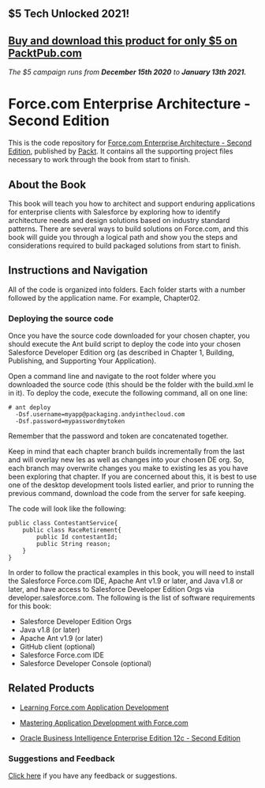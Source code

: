 ## $5 Tech Unlocked 2021!
[Buy and download this product for only $5 on PacktPub.com](https://www.packtpub.com/)
-----
*The $5 campaign         runs from __December 15th 2020__ to __January 13th 2021.__*

# Force.com Enterprise Architecture - Second Edition
This is the code repository for [Force.com Enterprise Architecture - Second Edition](https://www.packtpub.com/application-development/forcecom-enterprise-architecture-second-edition?utm_source=github&utm_medium=repository&utm_campaign=9781786463685), published by [Packt](https://www.packtpub.com/?utm_source=github). It contains all the supporting project files necessary to work through the book from start to finish.
## About the Book
This book will teach you how to architect and support enduring applications for enterprise clients with Salesforce by exploring how to identify architecture needs and design solutions based on industry standard patterns. There are several ways to build solutions on Force.com, and this book will guide you through a logical path and show you the steps and considerations required to build packaged solutions from start to finish.

## Instructions and Navigation
All of the code is organized into folders. Each folder starts with a number followed by the application name. For example, Chapter02.

### Deploying the source code

Once you have the source code downloaded for your chosen chapter, you should execute the Ant build script to deploy the code into your chosen Salesforce Developer Edition org (as described in Chapter 1, Building, Publishing, and Supporting Your Application).

Open a command line and navigate to the root folder where you downloaded the source code (this should be the folder with the build.xml le in it). To deploy the code, execute the following command, all on one line:

```
# ant deploy
  -Dsf.username=myapp@packaging.andyinthecloud.com
  -Dsf.password=mypasswordmytoken
```
Remember that the password and token are concatenated together.

Keep in mind that each chapter branch builds incrementally from the last and will overlay new les as well as changes into your chosen DE org. So, each branch may overwrite changes you make to existing les as you have been exploring that chapter. If you are concerned about this, it is best to use one of the desktop development tools listed earlier, and prior to running the previous command, download the code from the server for safe keeping. 

The code will look like the following:
```
public class ContestantService{
    public class RaceRetirement{
        public Id contestantId; 
        public String reason;
    }
}
```

In order to follow the practical examples in this book, you will need to install the Salesforce Force.com IDE, Apache Ant v1.9 or later, and Java v1.8 or later, and have access to Salesforce Developer Edition Orgs via developer.salesforce.com. 
The following is the list of software requirements for this book:
* Salesforce Developer Edition Orgs
* Java v1.8 (or later)
* Apache Ant v1.9 (or later)
* GitHub client (optional)
* Salesforce Force.com IDE
* Salesforce Developer Console (optional)

## Related Products
* [Learning Force.com Application Development](https://www.packtpub.com/application-development/learning-forcecom-application-development?utm_source=github&utm_medium=repository&utm_campaign=9781782172796)

* [Mastering Application Development with Force.com](https://www.packtpub.com/application-development/mastering-application-development-forcecom?utm_source=github&utm_medium=repository&utm_campaign=9781782172819)

* [Oracle Business Intelligence Enterprise Edition 12c - Second Edition](https://www.packtpub.com/big-data-and-business-intelligence/oracle-business-intelligence-enterprise-edition-12c-second-editio?utm_source=github&utm_medium=repository&utm_campaign=9781786464712)

### Suggestions and Feedback
[Click here](https://docs.google.com/forms/d/e/1FAIpQLSe5qwunkGf6PUvzPirPDtuy1Du5Rlzew23UBp2S-P3wB-GcwQ/viewform) if you have any feedback or suggestions.
